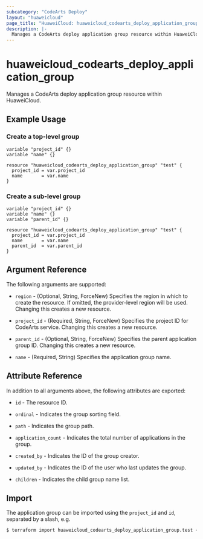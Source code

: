 ```yaml
---
subcategory: "CodeArts Deploy"
layout: "huaweicloud"
page_title: "HuaweiCloud: huaweicloud_codearts_deploy_application_group"
description: |-
  Manages a CodeArts deploy application group resource within HuaweiCloud.
---
```


# huaweicloud_codearts_deploy_application_group

Manages a CodeArts deploy application group resource within HuaweiCloud.

## Example Usage

### Create a top-level group

```hcl
variable "project_id" {}
variable "name" {}

resource "huaweicloud_codearts_deploy_application_group" "test" {
  project_id = var.project_id
  name       = var.name
}
```

### Create a sub-level group

```hcl
variable "project_id" {}
variable "name" {}
variable "parent_id" {}

resource "huaweicloud_codearts_deploy_application_group" "test" {
  project_id = var.project_id
  name       = var.name
  parent_id  = var.parent_id
}
```

## Argument Reference

The following arguments are supported:

* `region` - (Optional, String, ForceNew) Specifies the region in which to create the resource.
  If omitted, the provider-level region will be used.
  Changing this creates a new resource.

* `project_id` - (Required, String, ForceNew) Specifies the project ID for CodeArts service.
  Changing this creates a new resource.

* `parent_id` - (Optional, String, ForceNew) Specifies the parent application group ID.
  Changing this creates a new resource.

* `name` - (Required, String) Specifies the application group name.

## Attribute Reference

In addition to all arguments above, the following attributes are exported:

* `id` - The resource ID.

* `ordinal` - Indicates the group sorting field.

* `path` - Indicates the group path.

* `application_count` - Indicates the total number of applications in the group.

* `created_by` - Indicates the ID of the group creator.

* `updated_by` - Indicates the ID of the user who last updates the group.

* `children` - Indicates the child group name list.

## Import

The application group can be imported using the `project_id` and `id`, separated by a slash, e.g.

```bash
$ terraform import huaweicloud_codearts_deploy_application_group.test <project_id>/<id>
```
